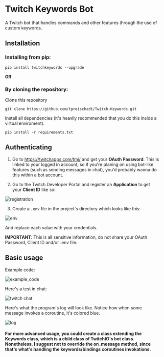 # Twitch Keywords Bot

A Twitch bot that handles commands and other features through the use of custom keywords.

## Installation

### Installing from pip:

`pip install twitchkeywords --upgrade`

**OR**

### By cloning the repository:

Clone this repository

`git clone https://github.com/tpreischadt/Twitch-Keywords.git`

Install all dependencies (it's heavily recommended that you do this inside a virtual enviroment).

`pip install -r requirements.txt`

## Authenticating

1) Go to https://twitchapps.com/tmi/ and get your **OAuth Password**. This is linked to your logged in account, so if you're planing on using bot-like features (such as sending messages in chat), you'd probably wanna do this within a bot account.

2) Go to the Twitch Developer Portal and register an **Application** to get your **Client ID** like so:

![registration](https://i.imgur.com/Wjdl0aD.png)

3) Create a `.env` file in the project's directory which looks like this:

![env](https://i.imgur.com/5uMd2PN.png)

And replace each value with your credentials. 

**IMPORTANT**: This is all sensitive information, do not share your OAuth Password, Client ID and/or .env file.

## Basic usage

Example code:

![example_code](https://i.imgur.com/iWrJOPk.png)

Here's a test in chat:

![twitch chat](https://i.imgur.com/obEQDDp.png)

Here's what the program's log will look like. Notice how when some message invokes a coroutine, it's colored blue.

![log](https://i.imgur.com/ObSO6w4.png)

#### For more advanced usage, you could create a class extending the Keywords class, which is a child class of TwitchIO's bot class. Nonetheless, I suggest not to override the on_message method, since that's what's handling the keywords/bindings coroutines invokations.
